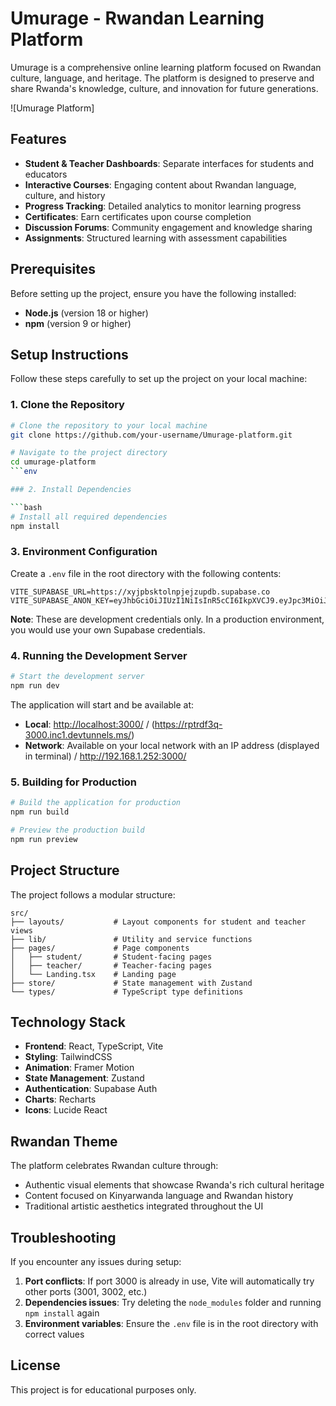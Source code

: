 # Umurage - Rwandan Learning Platform

Umurage is a comprehensive online learning platform focused on Rwandan culture, language, and heritage. The platform is designed to preserve and share Rwanda's knowledge, culture, and innovation for future generations.

![Umurage Platform]

## Features

- **Student & Teacher Dashboards**: Separate interfaces for students and educators
- **Interactive Courses**: Engaging content about Rwandan language, culture, and history
- **Progress Tracking**: Detailed analytics to monitor learning progress
- **Certificates**: Earn certificates upon course completion
- **Discussion Forums**: Community engagement and knowledge sharing
- **Assignments**: Structured learning with assessment capabilities

## Prerequisites

Before setting up the project, ensure you have the following installed:

- **Node.js** (version 18 or higher)
- **npm** (version 9 or higher)

## Setup Instructions

Follow these steps carefully to set up the project on your local machine:

### 1. Clone the Repository

```bash
# Clone the repository to your local machine
git clone https://github.com/your-username/Umurage-platform.git

# Navigate to the project directory
cd umurage-platform
```env

### 2. Install Dependencies

```bash
# Install all required dependencies
npm install
```

### 3. Environment Configuration

Create a `.env` file in the root directory with the following contents:

```
VITE_SUPABASE_URL=https://xyjpbsktolnpjejzupdb.supabase.co
VITE_SUPABASE_ANON_KEY=eyJhbGciOiJIUzI1NiIsInR5cCI6IkpXVCJ9.eyJpc3MiOiJzdXBhYmFzZSIsInJlZiI6Inh5anBic2t0b2xucGplanp1cGRiIiwicm9sZSI6ImFub24iLCJpYXQiOjE3NDM1OTk3MTIsImV4cCI6MjA1OTE3NTcxMn0.p29MxYsWAFZshxDQU_Dq6o3iPHRYohkn5w_wQ_6ffFE
```

**Note**: These are development credentials only. In a production environment, you would use your own Supabase credentials.

### 4. Running the Development Server

```bash
# Start the development server
npm run dev
```

The application will start and be available at:

- **Local**: <http://localhost:3000/> / (<https://rptrdf3q-3000.inc1.devtunnels.ms/>)
- **Network**: Available on your local network with an IP address (displayed in terminal) / <http://192.168.1.252:3000/>

### 5. Building for Production

```bash
# Build the application for production
npm run build

# Preview the production build
npm run preview
```

## Project Structure

The project follows a modular structure:

```
src/
├── layouts/           # Layout components for student and teacher views
├── lib/               # Utility and service functions
├── pages/             # Page components
│   ├── student/       # Student-facing pages
│   ├── teacher/       # Teacher-facing pages
│   └── Landing.tsx    # Landing page
├── store/             # State management with Zustand
└── types/             # TypeScript type definitions
```

## Technology Stack

- **Frontend**: React, TypeScript, Vite
- **Styling**: TailwindCSS
- **Animation**: Framer Motion
- **State Management**: Zustand
- **Authentication**: Supabase Auth
- **Charts**: Recharts
- **Icons**: Lucide React

## Rwandan Theme

The platform celebrates Rwandan culture through:

- Authentic visual elements that showcase Rwanda's rich cultural heritage
- Content focused on Kinyarwanda language and Rwandan history
- Traditional artistic aesthetics integrated throughout the UI

## Troubleshooting

If you encounter any issues during setup:

1. **Port conflicts**: If port 3000 is already in use, Vite will automatically try other ports (3001, 3002, etc.)
2. **Dependencies issues**: Try deleting the `node_modules` folder and running `npm install` again
3. **Environment variables**: Ensure the `.env` file is in the root directory with correct values

## License

This project is for educational purposes only.
